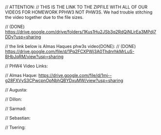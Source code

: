 // ATTENTION:
// THIS IS THE LINK TO THE ZIPFILE WITH ALL OF OUR VIDEOS FOR HOMEWORK PPHW3 NOT PHW3S. We had trouble stitching the video together due to the file sizes.

// (DONE)   https://drive.google.com/drive/folders/1Kus1Hu2JSb3q2RdQiNLirEa3MPdj7DDy?usp=sharing

// the link below is Almas Haques phw3s video(DONE):
// (DONE) https://drive.google.com/file/d/1Pq2FCXPWj3A0ThdnrhkMrLuS-BHbJqRM/view?usp=sharing

// PHW4 Video Links:

// Almas Haque: https://drive.google.com/file/d/1mj--g28FXVyS3CPwcpnOpNbhQBYDxuMW/view?usp=sharing

// Augusta:

// Dillon:

// Sarmad:

// Sebastian:

// Tsering:
